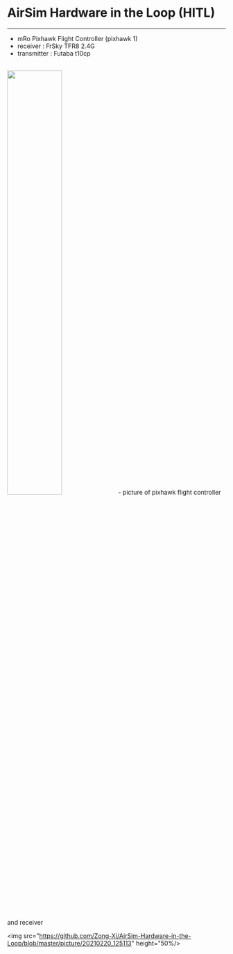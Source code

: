 # AirSim Hardware in the Loop (HITL)

---
- mRo Pixhawk Flight Controller (pixhawk 1)
- receiver : FrSky TFR8 2.4G
- transmitter : Futaba t10cp

<br>

<img src="/picture/20210220_125103" width="50%"/>
- picture of pixhawk flight controller and receiver

<br>

<img src="https://github.com/Zong-Xi/AirSim-Hardware-in-the-Loop/blob/master/picture/20210220_125113" height="50%/>
